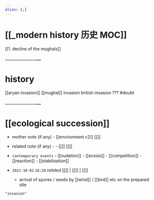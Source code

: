 ```yaml
---
alias: [,]
---
```


# [[_modern history 历史 MOC]]
[[1. decline of the mughals]]
#### ----------------—
# history
[[aryan invasion]]
[[mughal]] invasion
british invasion ??? #doubt 
#### ----------------—
# [[ecological succession]]

- mother note (if any)		- [[environment c2]] [[]]
- related note (if any) -		- [[]] [[]]
- `contemporary events`	- [[nudation]]	- [[ecesis]]	- [[competition]]	- [[reaction]]	- [[stabilisation]]

- `2021-10-01`  `16:28` _related_ [[]] | [[]] | [[]]
	- arrival of spores / seeds by [[wind]] / [[bird]] etc on the prepared site

```query 2021-09-29 17:38
"invasion"
```